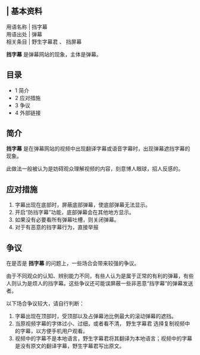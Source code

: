 |  **基本资料**  
---  
用语名称  |  挡字幕   
用语出处  |  弹幕   
相关条目  |  野生字幕君  、  挡屏幕   
  
**挡字幕** 是弹幕网站的现象，主体是弹幕。

##  目录

  * 1  简介 
  * 2  应对措施 
  * 3  争议 
  * 4  外部链接 

##  简介

**挡字幕** 是在弹幕网站的视频中出现翻译字幕或语音字幕时，出现弹幕遮挡字幕的现象。

此做法一般被认为是妨碍观众理解视频的内容，刻意博人眼球，招人反感的。

##  应对措施

  1. 字幕出现在底部时，屏蔽底部弹幕，使底部弹幕无法显示。 
  2. 开启“防挡字幕”功能，底部弹幕会在其他地方显示。 
  3. 如果没有必要看所有弹幕吐槽，则关闭弹幕。 
  4. 对于有恶意的挡字幕行为，直接举报 

##  争议

在是否是 **挡字幕** 的问题上，一些场合会带来较强的争议。

由于不同观众的认知、辨别能力不同，有些人认为是属于正常的有利的弹幕，有些人则认为是烦人的挡字幕。这些争议还可能误屏蔽一些非恶意“挡字幕”的弹幕发送者。

以下场合争议较大，请自行判断：

  1. 字幕出现在顶部时，受顶部以及占弹幕池比例最大的滚动弹幕的遮挡。 
  2. 当原视频字幕的字体过小、过细，或者看不清，  野生字幕君  选择复制视频中的字幕，以方便手机用户观看。 
  3. 视频中的字幕不是本地语言，野生字幕君将其翻译为本地语言；视频中的字幕是没有原文的翻译字幕，野生字幕君写出原文。 